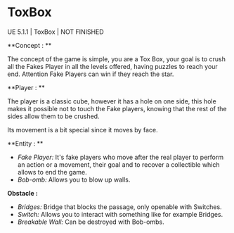 # ToxBox
UE 5.1.1 | ToxBox | NOT FINISHED

**Concept : **

The concept of the game is simple, you are a Tox Box, your goal is to crush all the Fakes Player in all the levels offered, having puzzles to reach your end.
Attention Fake Players can win if they reach the star.

**Player : **

The player is a classic cube, however it has a hole on one side, this hole makes it possible not to touch the Fake players, knowing that the rest of the sides allow them to be crushed.

Its movement is a bit special since it moves by face.

**Entity : **

- _Fake Player:_ It's fake players who move after the real player to perform an action or a movement, their goal and to recover a collectible which allows to end the game.
- _Bob-omb:_ Allows you to blow up walls.

**Obstacle :**

- _Bridges:_ Bridge that blocks the passage, only openable with Switches.
- _Switch:_ Allows you to interact with something like for example Bridges.
- _Breakable Wall:_ Can be destroyed with Bob-ombs.
